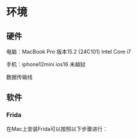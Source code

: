 # 环境

## 硬件

电脑：MacBook Pro 版本15.2 (24C101) Intel Core i7

手机：iphone12mini ios16 未越狱

数据传输线

## 软件

### Frida

在Mac上安装Frida可以按照以下步骤进行：